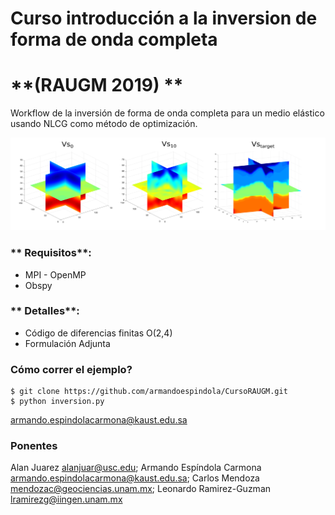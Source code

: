 # **Curso introducción  a la inversion de forma de onda completa**
# **(RAUGM 2019) **


Workflow de la inversión de forma de onda completa para un medio elástico usando NLCG como método de optimización.




![Inversion Results](Results/results.png)

### ** Requisitos**:
* MPI - OpenMP
* Obspy


### ** Detalles**:
* Código de diferencias finitas O(2,4)
* Formulación Adjunta


### Cómo correr el ejemplo?
    $ git clone https://github.com/armandoespindola/CursoRAUGM.git
    $ python inversion.py

armando.espindolacarmona@kaust.edu.sa


### Ponentes

Alan Juarez alanjuar@usc.edu;
Armando Espíndola Carmona armando.espindolacarmona@kaust.edu.sa;
Carlos Mendoza mendozac@geociencias.unam.mx;
Leonardo Ramirez-Guzman lramirezg@iingen.unam.mx
